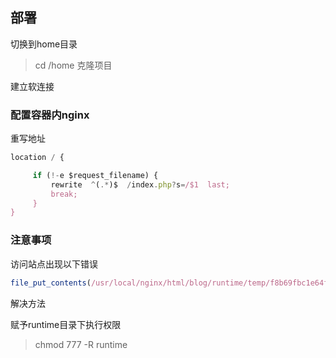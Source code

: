 ## 部署

切换到home目录
> cd /home
克隆项目


建立软连接


### 配置容器内nginx

重写地址
```js
location / {

     if (!-e $request_filename) {
         rewrite  ^(.*)$  /index.php?s=/$1  last;
         break;
     }
}
```

### 注意事项

访问站点出现以下错误

```js
file_put_contents(/usr/local/nginx/html/blog/runtime/temp/f8b69fbc1e64f49a2a62a21dd941bfea.php): failed to open stream: Permission denied
```

解决方法

赋予runtime目录下执行权限

> chmod 777 -R runtime
